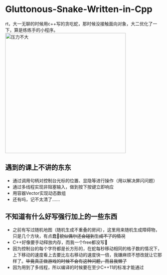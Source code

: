# Gluttonous-Snake-Written-in-Cpp
rt，大一无聊的时候用c++写的贪吃蛇，那时候没接触面向对象，大二优化了一下，算是练练手的小程序。
<img src="http://wx1.sinaimg.cn/large/415f82b9ly1fl50bd63ipj20zk0nk77q.jpg" width=384 alt="压力不大">

## 遇到的课上不讲的东东
* 通过调用句柄对控制台光标的位置、显隐等进行操作（用以解决屏闪问题）
* 通过多线程实现非阻塞输入，做到按下按键立即响应
* 用容器Vector实现动态数组
* 还有吗，记不太清了……

## 不知道有什么好写强行加上的一些东西
* 之前有写过随机地图（随机生成不重叠的房间），这里用来随机生成障碍物，只是几个方块，有点蠢🐷~~貌似偶尔还会碰到生成不了的情况~~
* C++好像要手动释放内存，而我一个free都没写👀
* 因为控制台的每个字符都是长方形的，在蛇每秒移动相同的格子数的情况下，上下移动的速度看上去要比左右移动的速度快一倍，我嫌麻烦不想改就让它那样了。~~毕竟真正做游戏的时候不会有这种问题，而且我懒了~~
* 因为用到了多线程，所以编译的时候要在至少C++11的标准才能通过
